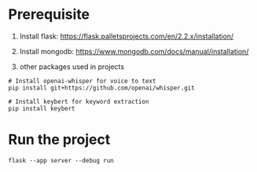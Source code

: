 # Prerequisite

1. Install flask:
https://flask.palletsprojects.com/en/2.2.x/installation/

2. Install mongodb:
https://www.mongodb.com/docs/manual/installation/

3. other packages used in projects

```
# Install openai-whisper for voice to text
pip install git+https://github.com/openai/whisper.git

# Install keybert for keyword extraction
pip install keybert
```

# Run the project

```
flask --app server --debug run
```

